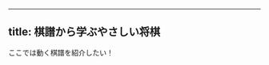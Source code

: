 <!-- 棋譜を表示する場所 -->
<div id="KJ_DIV"></div>

<!-- 変数設定 -->
<script language="javascript" type="text/javascript">
const KJ_DIR = "/shogi-kifu/kifu/kj_free/kj_free/"; // GitHub Pagesでの絶対パス
const KIF_FILE_NAME = "test.kif";   // 表示したい棋譜ファイル名
const UPDATE_TIME = 1; // 30秒ごとに自動更新（更新しないなら 0）
</script>

<!-- 本体jsを読み込む -->
<script src="/shogi-kifu/kifu/kj_free/kj_free/kj_free.js"></script>

---
title: 棋譜から学ぶやさしい将棋
---

ここでは動く棋譜を紹介したい！
